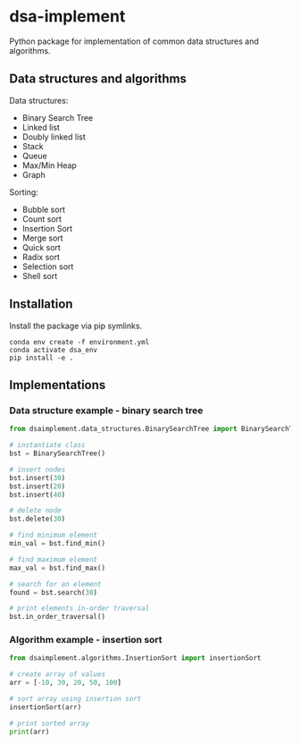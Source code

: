 # dsa-implement
Python package for implementation of common data structures and algorithms. 

## Data structures and algorithms

Data structures:
- Binary Search Tree
- Linked list
- Doubly linked list
- Stack
- Queue
- Max/Min Heap
- Graph

Sorting:
- Bubble sort
- Count sort
- Insertion Sort
- Merge sort 
- Quick sort
- Radix sort
- Selection sort
- Shell sort

## Installation 
Install the package via pip symlinks.

```
conda env create -f environment.yml
conda activate dsa_env
pip install -e .
```

## Implementations

### Data structure example - binary search tree

```python
from dsaimplement.data_structures.BinarySearchTree import BinarySearchTree

# instantiate class
bst = BinarySearchTree()

# insert nodes
bst.insert(30)
bst.insert(20)
bst.insert(40)

# delete node
bst.delete(30)

# find minimum element
min_val = bst.find_min()

# find maximum element
max_val = bst.find_max()

# search for an element
found = bst.search(30)

# print elements in-order traversal
bst.in_order_traversal()

```

### Algorithm example - insertion sort
```python
from dsaimplement.algorithms.InsertionSort import insertionSort

# create array of values
arr = [-10, 30, 20, 50, 100]

# sort array using insertion sort
insertionSort(arr)

# print sorted array
print(arr)
```

